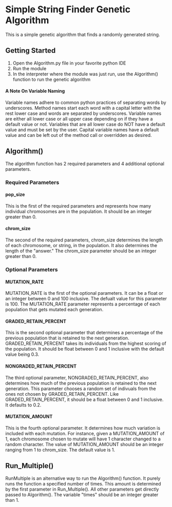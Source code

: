 # Simple String Finder Genetic Algorithm
This is a simple genetic algorithm that finds a randomly generated string.

## Getting Started
1. Open the Algorithm.py file in your favorite python IDE
2. Run the module
3. In the interpreter where the module was just run, use the Algorithm() function to run the genetic algorithm

#### A Note On Variable Naming
Variable names adhere to common python practices of separating words by underscores. Method names start each word with a capital letter with 
the rest lower case and words are separated by underscores. Variable names are either all lower case or all upper case depending on if they have 
a default value or not. Variables that are all lower case do NOT have a default value and must be set by the user. Capital variable names have a 
default value and can be left out of the method call or overridden as desired.

## Algorithm()
The algorithm function has 2 required parameters and 4 additional optional parameters.
### Required Parameters
  #### pop_size
  This is the first of the required parameters and represents how many individual chromosomes are in the population. It should be an
  integer greater than 0.
  #### chrom_size
  The second of the required parameters, chrom_size determines the length of each chromosome, or string, in the population. It also
  determines the length of the "answer." The chrom_size parameter should be an integer greater than 0.
### Optional Parameters
  #### MUTATION_RATE
  MUTATION_RATE is the first of the optional parameters. It can be a float or an integer between 0 and 100 inclusive. The defualt value for
  this parameter is 100. The MUTATION_RATE parameter represents a percentage of each population that gets mutated each generation.
  #### GRADED_RETAIN_PERCENT
  This is the second optional parameter that determines a percentage of the previous population that is retained to the next generation. 
  GRADED_RETAIN_PERCENT takes its individuals from the highest scoring of the population. It should be float between 0 and 1 inclusive with 
  the default value being 0.3. 
  #### NONGRADED_RETAIN_PERCENT
  The third optional parameter, NONGRADED_RETAIN_PERCENT, also determines how much of the previous population is retained to the next
  generation. This parameter chooses a random set of indivuals from the ones not chosen by GRADED_RETAIN_PERCENT. Like
  GRADED_RETAIN_PERCENT, it should be a float between 0 and 1 inclusive. It defaults to 0.2.
  #### MUTATION_AMOUNT
  This is the fourth optional parameter. It determines how much variation is included with each mutation. For instance, given a
  MUTATION_AMOUNT of 1, each chromosome chosen to mutate will have 1 character changed to a random character. The value of MUTATION_AMOUNT
  should be an integer ranging from 1 to chrom_size. The default value is 1.

## Run_Multiple()
  RunMultiple is an alternative way to run the Algorithm() function. It purely runs the function a specified number of times. This amount
  is determined by the first parameter in Run_Multiple(). All other parameters get directly passed to Algorithm(). The variable "times"
  should be an integer greater than 1.
